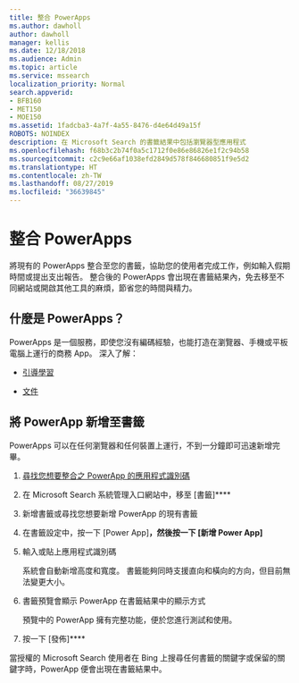 ```yaml
---
title: 整合 PowerApps
ms.author: dawholl
author: dawholl
manager: kellis
ms.date: 12/18/2018
ms.audience: Admin
ms.topic: article
ms.service: mssearch
localization_priority: Normal
search.appverid:
- BFB160
- MET150
- MOE150
ms.assetid: 1fadcba3-4a7f-4a55-8476-d4e64d49a15f
ROBOTS: NOINDEX
description: 在 Microsoft Search 的書籤結果中包括瀏覽器型應用程式
ms.openlocfilehash: f68b3c2b74f0a5c1712f0e86e86826e1f2c94b58
ms.sourcegitcommit: c2c9e66af1038efd2849d578f846680851f9e5d2
ms.translationtype: HT
ms.contentlocale: zh-TW
ms.lasthandoff: 08/27/2019
ms.locfileid: "36639845"
---
```

# <a name="integrate-powerapps"></a>整合 PowerApps
   
將現有的 PowerApps 整合至您的書籤，協助您的使用者完成工作，例如輸入假期時間或提出支出報告。 整合後的 PowerApps 會出現在書籤結果內，免去移至不同網站或開啟其他工具的麻煩，節省您的時間與精力。
  
## <a name="what-are-powerapps"></a>什麼是 PowerApps？

PowerApps 是一個服務，即使您沒有編碼經驗，也能打造在瀏覽器、手機或平板電腦上運行的商務 App。 深入了解：
  
- [引導學習](https://docs.microsoft.com/learn/browse/?products=powerapps)
    
- [文件](https://docs.microsoft.com/powerapps/)
    
## <a name="add-a-powerapp-to-a-bookmark"></a>將 PowerApp 新增至書籤

PowerApps 可以在任何瀏覽器和任何裝置上運行，不到一分鐘即可迅速新增完畢。
  
1. [尋找您想要整合之 PowerApp 的應用程式識別碼](https://docs.microsoft.com/zh-TW/powerapps/maker/canvas-apps/get-sessionid#get-an-app-id) 
    
2. 在 Microsoft Search 系統管理入口網站中，移至 [書籤]****
    
3. 新增書籤或尋找您想要新增 PowerApp 的現有書籤
    
4. 在書籤設定中，按一下 [Power App]****，然後按一下 [新增 Power App]****
    
5. 輸入或貼上應用程式識別碼
    
    系統會自動新增高度和寬度。 書籤能夠同時支援直向和橫向的方向，但目前無法變更大小。
    
6. 書籤預覽會顯示 PowerApp 在書籤結果中的顯示方式
    
    預覽中的 PowerApp 擁有完整功能，便於您進行測試和使用。
    
7. 按一下 [發佈]****
    
當授權的 Microsoft Search 使用者在 Bing 上搜尋任何書籤的關鍵字或保留的關鍵字時，PowerApp 便會出現在書籤結果中。
